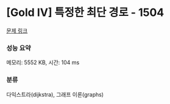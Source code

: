 # [Gold IV] 특정한 최단 경로 - 1504 

[문제 링크](https://www.acmicpc.net/problem/1504) 

### 성능 요약

메모리: 5552 KB, 시간: 104 ms

### 분류

다익스트라(dijkstra), 그래프 이론(graphs)


